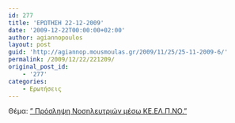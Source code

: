 ```yaml
---
id: 277
title: 'ΕΡΩΤΗΣΗ 22-12-2009'
date: '2009-12-22T00:00:00+02:00'
author: agiannopoulos
layout: post
guid: 'http://agiannop.mousmoulas.gr/2009/11/25/25-11-2009-6/'
permalink: /2009/12/22/221209/
original_post_id:
    - '277'
categories:
    - Ερωτήσεις
---
```


Θέμα: [” Πρόσληψη Νοσηλευτριών μέσω ΚΕ.ΕΛ.Π.ΝΟ.”](/wp-content/uploads/2009/11/221209_nosileytries_keelpno.pdf)